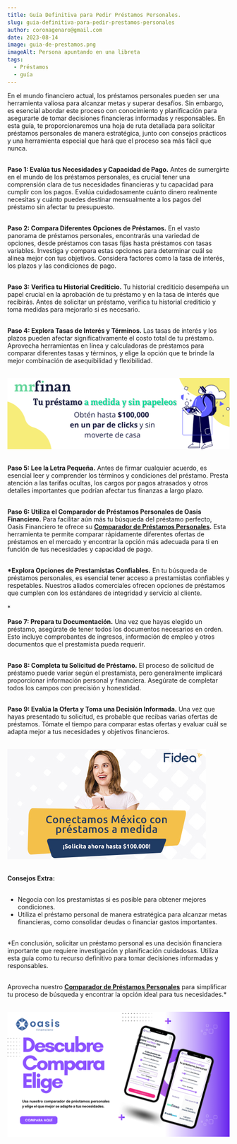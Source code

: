 ```yaml
---
title: Guía Definitiva para Pedir Préstamos Personales.
slug: guia-definitiva-para-pedir-prestamos-personales
author: coronagenaro@gmail.com
date: 2023-08-14
image: guia-de-prestamos.png
imageAlt: Persona apuntando en una libreta
tags:
  - Préstamos
  - guía
---
```

En el mundo financiero actual, los préstamos personales pueden ser una herramienta valiosa para alcanzar metas y superar desafíos. Sin embargo, es esencial abordar este proceso con conocimiento y planificación para asegurarte de tomar decisiones financieras informadas y responsables. En esta guía, te proporcionaremos una hoja de ruta detallada para solicitar préstamos personales de manera estratégica, junto con consejos prácticos y una herramienta especial que hará que el proceso sea más fácil que nunca. <br/><br/>

**Paso 1: Evalúa tus Necesidades y Capacidad de Pago.** Antes de sumergirte en el mundo de los préstamos personales, es crucial tener una comprensión clara de tus necesidades financieras y tu capacidad para cumplir con los pagos. Evalúa cuidadosamente cuánto dinero realmente necesitas y cuánto puedes destinar mensualmente a los pagos del préstamo sin afectar tu presupuesto. <br/><br/>

**Paso 2: Compara Diferentes Opciones de Préstamos.** En el vasto panorama de préstamos personales, encontrarás una variedad de opciones, desde préstamos con tasas fijas hasta préstamos con tasas variables. Investiga y compara estas opciones para determinar cuál se alinea mejor con tus objetivos. Considera factores como la tasa de interés, los plazos y las condiciones de pago. <br/><br/>

**Paso 3: Verifica tu Historial Crediticio.** Tu historial crediticio desempeña un papel crucial en la aprobación de tu préstamo y en la tasa de interés que recibirás. Antes de solicitar un préstamo, verifica tu historial crediticio y toma medidas para mejorarlo si es necesario. <br/><br/>

**Paso 4: Explora Tasas de Interés y Términos.** Las tasas de interés y los plazos pueden afectar significativamente el costo total de tu préstamo. Aprovecha herramientas en línea y calculadoras de préstamos para comparar diferentes tasas y términos, y elige la opción que te brinde la mejor combinación de asequibilidad y flexibilidad. <br/><br/>

[![Banner Mr Finan](bannermf-1-.png "Cotiza tu préstamos personal con Mr Finan")](https://bit.ly/3qBTHJc)
<br/><br/>

**Paso 5: Lee la Letra Pequeña.** Antes de firmar cualquier acuerdo, es esencial leer y comprender los términos y condiciones del préstamo. Presta atención a las tarifas ocultas, los cargos por pagos atrasados y otros detalles importantes que podrían afectar tus finanzas a largo plazo. <br/><br/>

**Paso 6: Utiliza el Comparador de Préstamos Personales de Oasis Financiero.** Para facilitar aún más tu búsqueda del préstamo perfecto, Oasis Financiero te ofrece su **[Comparador de Préstamos Personales](https://www.oasisfinanciero.com/compara/prestamos-personales).** Esta herramienta te permite comparar rápidamente diferentes ofertas de préstamos en el mercado y encontrar la opción más adecuada para ti en función de tus necesidades y capacidad de pago. <br/><br/>

**\*Explora Opciones de Prestamistas Confiables.** En tu búsqueda de préstamos personales, es esencial tener acceso a prestamistas confiables y respetables. Nuestros aliados comerciales ofrecen opciones de préstamos que cumplen con los estándares de integridad y servicio al cliente. <br/><br/>*

**Paso 7: Prepara tu Documentación.** Una vez que hayas elegido un préstamo, asegúrate de tener todos los documentos necesarios en orden. Esto incluye comprobantes de ingresos, información de empleo y otros documentos que el prestamista pueda requerir. <br/><br/>

**Paso 8: Completa tu Solicitud de Préstamo.** El proceso de solicitud de préstamo puede variar según el prestamista, pero generalmente implicará proporcionar información personal y financiera. Asegúrate de completar todos los campos con precisión y honestidad. <br/><br/>

**Paso 9: Evalúa la Oferta y Toma una Decisión Informada.** Una vez que hayas presentado tu solicitud, es probable que recibas varias ofertas de préstamos. Tómate el tiempo para comparar estas ofertas y evaluar cuál se adapta mejor a tus necesidades y objetivos financieros. <br/><br/>

[![Banner Fidea](pushnotif-450x250.jpg "Cotiza y solicta tu préstamo en Fidea")](https://bit.ly/45uMWYw)
<br/><br/>

**Consejos Extra:** <br/><br/>

* Negocia con los prestamistas si es posible para obtener mejores condiciones.
* Utiliza el préstamo personal de manera estratégica para alcanzar metas financieras, como consolidar deudas o financiar gastos importantes. <br/><br/>

\*En conclusión, solicitar un préstamo personal es una decisión financiera importante que requiere investigación y planificación cuidadosas. Utiliza esta guía como tu recurso definitivo para tomar decisiones informadas y responsables. <br/><br/>

A﻿provecha nuestro **[Comparador de Préstamos Personales](https://www.oasisfinanciero.com/compara/prestamos-personales)** para simplificar tu proceso de búsqueda y encontrar la opción ideal para tus necesidades.*<br/><br/>

[![Banner comparador de préstamos Oasis Financiero](banner-comparador.png "Descubre, Compara, Elige con el comparador de préstamos personales de Oasis Financiero")](https://oasisfinanciero.com/compara/prestamos-personales)

<!--EndFragment-->